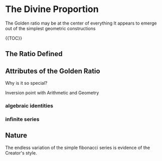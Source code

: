 # The Divine Proportion
The Golden ratio may be at the center of everything
It appears to emerge out of the simplest geometric constructions


{{TOC}}

## The Ratio Defined

## Attributes of the Golden Ratio
Why is it so special?

Inversion point with Arithmetic and Geometry

### algebraic identities

### infinite series

## Nature
The endless variation of the simple fibonacci series is evidence of the Creator's style.
